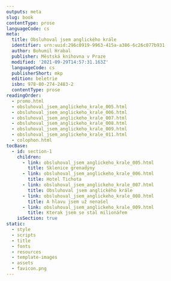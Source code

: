```yaml
---
outputs: meta
slug: book
contentType: prose
languageCode: cs
meta:
  title: Obsluhoval jsem anglického krále
  identifier: urn:uuid:296c0919-9963-415a-a386-6c26c077b931
  author: Bohumil Hrabal
  publisher: Městská knihovna v Praze
  modified: '2021-09-29T14:57:31.163Z'
  languageCode: cs
  publisherShort: mkp
  edition: beletrie
  isbn: 978-80-274-2483-2
  contentType: prose
readingOrder:
  - promo.html
  - obsluhoval_jsem_anglickeho_krale_005.html
  - obsluhoval_jsem_anglickeho_krale_006.html
  - obsluhoval_jsem_anglickeho_krale_007.html
  - obsluhoval_jsem_anglickeho_krale_008.html
  - obsluhoval_jsem_anglickeho_krale_009.html
  - obsluhoval_jsem_anglickeho_krale_011.html
  - colophon.html
tocBase:
  - id: section-1
    children:
      - link: obsluhoval_jsem_anglickeho_krale_005.html
        title: Sklenice grenadýny
      - link: obsluhoval_jsem_anglickeho_krale_006.html
        title: Hotel Tichota
      - link: obsluhoval_jsem_anglickeho_krale_007.html
        title: Obsluhoval jsem anglického krále
      - link: obsluhoval_jsem_anglickeho_krale_008.html
        title: A hlavu jsem už nenašel
      - link: obsluhoval_jsem_anglickeho_krale_009.html
        title: Kterak jsem se stal milionářem
    isSection: true
static:
  - style
  - scripts
  - title
  - fonts
  - resources
  - template-images
  - assets
  - favicon.png
---
```

